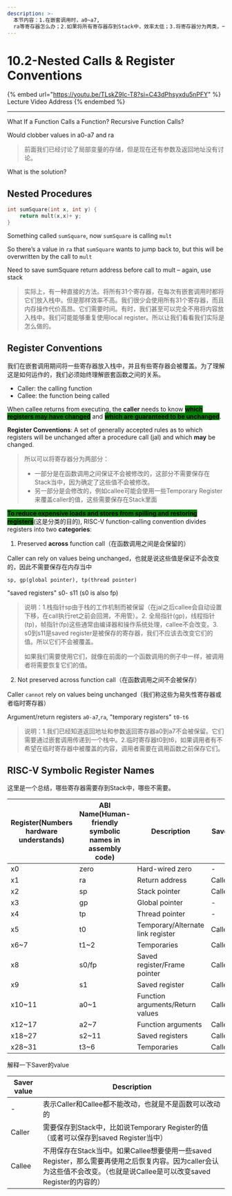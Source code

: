 ```yaml
---
description: >-
  本节内容：1.在嵌套调用时，a0~a7,
  ra等寄存器怎么办；2.如果将所有寄存器存到Stack中，效率太低；3.将寄存器分为两类，一类是保留的，一类是不会保留的，由此决定是否存到Stack中；4.总结哪些寄存器需要存储，哪些不需要；
---
```


# 10.2-Nested Calls & Register Conventions

{% embed url="https://youtu.be/TLskZ9Ic-T8?si=C43dPhsyxdu5nPFY" %}
Lecture Video Address
{% endembed %}

***

What If a Function Calls a Function? Recursive Function Calls?

Would clobber values in a0-a7 and ra

> 前面我们已经讨论了局部变量的存储，但是现在还有参数及返回地址没有讨论。

What is the solution?

## Nested Procedures

```c
int sumSquare(int x, int y) {
    return mult(x,x)+ y;
}
```

Something called `sumSquare`, now `sumSquare` is calling `mult`

So there’s a value in `ra` that `sumSquare` wants to jump back to, but this will be overwritten by the call to `mult`

Need to save sumSquare return address before call to mult – again, use stack

> 实际上，有一种直接的方法。将所有31个寄存器，在每次有嵌套调用时都将它们放入栈中。但是那样效率不高。我们很少会使用所有31个寄存器，而且内存操作代价高昂。它们需要时间。有时，我们甚至可以完全不用将内容放入栈中。我们可能能够重复使用local register。所以让我们看看我们实际是怎么做的。

## Register Conventions

我们在嵌套调用期间将一些寄存器放入栈中，并且有些寄存器会被覆盖。为了理解这是如何运作的，我们必须始终理解嵌套函数之间的关系。

* Caller: the calling function
* Callee: the function being called

When callee returns from executing, the **caller** needs to know <mark style="background-color:green;">**which registers may have changed**</mark> and <mark style="background-color:green;">**which are guaranteed to be unchanged**</mark>.

**Register Conventions**: A set of generally accepted rules as to which registers will be unchanged after a procedure call (jal) and which **may** be changed.

> 所以可以将寄存器分为两部分：
>
> * 一部分是在函数调用之间保证不会被修改的，这部分不需要保存在Stack当中，因为确定了这些值不会被修改。
> * 另一部分是会修改的，例如callee可能会使用一些Temporary Register来覆盖caller的值，这些需要保存在Stack里面

<mark style="background-color:green;">**To reduce expensive loads and stores from spilling and restoring registers**</mark>(这是分类的目的), RISC-V function-calling convention divides registers into two **categories**:

1. Preserved **across** function call（在函数调用之间是会保留的）

Caller can rely on values being unchanged，也就是说这些值是保证不会改变的，因此不需要保存在内存当中

```
sp, gp(global pointer), tp(thread pointer)
```

"saved registers" s0- s11 (s0 is also fp)

> 说明：1.栈指针sp由于栈的工作机制而被保留（在jal之后callee会自动设置下移，在call执行ret之前会回溯，不用管）。2. 全局指针(gp)，线程指针(tp)，帧指针(fp)这些通常由编译器和操作系统处理，callee不会改变。3. s0到s11是saved register是被保存的寄存器，我们不应该去改变它们的值。所以它们不会被覆盖。
>
> 如果我们需要使用它们，就像在前面的一个函数调用的例子中一样，被调用者将需要恢复它们的值。

2. Not preserved across function call（在函数调用之间不会被保存）

Caller `cannot` rely on values being unchanged（我们称这些为易失性寄存器或者临时寄存器）

Argument/return registers `a0-a7`,`ra`, "temporary registers" `t0-t6`

> 说明：1.我们已经知道返回地址和参数返回寄存器a0到a7不会被保留。它们需要通过嵌套调用传递到一个栈中。2.临时寄存器t0到t6，如果调用者有不希望在临时寄存器中被覆盖的内容，调用者需要在调用函数之前保存它们。

## RISC-V Symbolic Register Names

这里是一个总结，哪些寄存器需要存到Stack中，哪些不需要。

| Register(Numbers hardware understands) | ABI Name(Human-friendly symbolic names in assembly code) | Description                       | Saver  |
| -------------------------------------- | -------------------------------------------------------- | --------------------------------- | ------ |
| x0                                     | zero                                                     | Hard-wired zero                   | -      |
| x1                                     | ra                                                       | Return address                    | Caller |
| x2                                     | sp                                                       | Stack pointer                     | Callee |
| x3                                     | gp                                                       | Global pointer                    | -      |
| x4                                     | tp                                                       | Thread pointer                    | -      |
| x5                                     | t0                                                       | Temporary/Alternate link register | Caller |
| x6\~7                                  | t1\~2                                                    | Temporaries                       | Caller |
| x8                                     | s0/fp                                                    | Saved register/Frame pointer      | Callee |
| x9                                     | s1                                                       | Saved register                    | Callee |
| x10\~11                                | a0\~1                                                    | Function arguments/Return values  | Caller |
| x12\~17                                | a2\~7                                                    | Function arguments                | Caller |
| x18\~27                                | s2\~11                                                   | Saved registers                   | Callee |
| x28\~31                                | t3\~6                                                    | Temporaries                       | Caller |

解释一下Saver的value

| Saver value | Description                                                                                                    |
| ----------- | -------------------------------------------------------------------------------------------------------------- |
| -           | 表示Caller和Callee都不能改动，也就是不是函数可以改动的                                                                              |
| Caller      | 需要保存到Stack中，比如说Temporary Register的值（或者可以保存到saved Register当中）                                                   |
| Callee      | 不用保存在Stack当中。如果Callee想要使用一些saved Register，那么需要再使用之后恢复内容。因为caller会认为这些值不会改变。（也就是说Callee是可以改变saved Register的内容的） |

